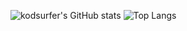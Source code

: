 ![kodsurfer's GitHub stats](https://github-readme-stats.vercel.app/api?username=kodsurfer&show_icons=true&theme=default) ![Top Langs](https://github-readme-stats.vercel.app/api/top-langs/?username=kodsurfer&layout=compact)
